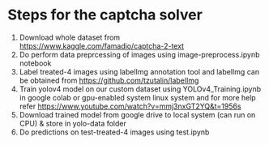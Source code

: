 # Steps for the captcha solver

1. Download whole dataset from https://www.kaggle.com/famadio/captcha-2-text
2. Do perform data preprcessing of images using image-preprocess.ipynb notebook
3. Label treated-4 images using labelImg annotation tool and labelImg can be obtained from https://github.com/tzutalin/labelImg
4. Train yolov4 model on our custom dataset using YOLOv4_Training.ipynb in google colab or gpu-enabled system linux system and for more help refer https://www.youtube.com/watch?v=mmj3nxGT2YQ&t=1956s
5. Download trained model from google drive to local system (can run on CPU) & store in yolo-data folder 
6. Do predictions on test-treated-4 images using test.ipynb

